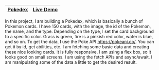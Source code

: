 | [Pokedex](https://github.com/lana-20/50Projects50Days/tree/main/Pokedex) | [Live Demo](https://lana-20.github.io/pokedex/) |
|----|----|

In this project, I am building a Pokedex, which is basically a bunch of Pokemon cards.
I have 150 cards, with the image, the id of the Pokemon, the name, and the type. 
Depending on the type, I set the card background to a specific color. 
Grass is green, fire is a pinkish red color, water is blue, and so on.
To get the data, I use the Poke API https://pokeapi.co/. You can get it by id, get abilities, etc.
I am fetching some basic data and creating these nice looking cards.
It is fully responsive. I am using a flex box, so it looks good on small screens.
I am using the fetch APIs and async/await. 
I am manipulating some of the data a little to get the desired result.
